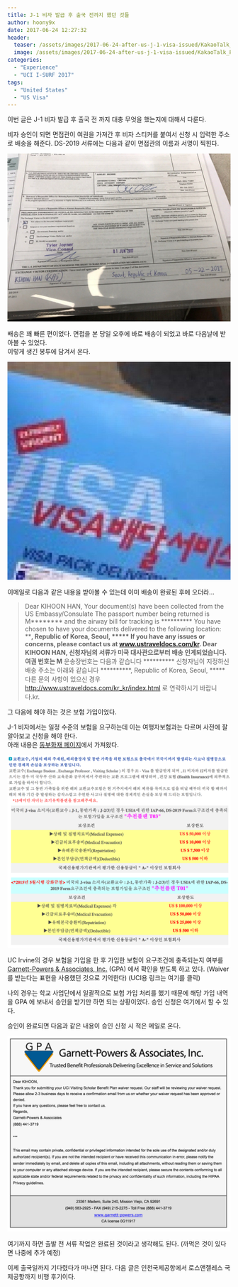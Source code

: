 ```yaml
---
title: J-1 비자 발급 후 출국 전까지 했던 것들
author: hoony9x
date: 2017-06-24 12:27:32
header:
  teaser: /assets/images/2017-06-24-after-us-j-1-visa-issued/KakaoTalk_Photo_2018-10-20-14-11-49.jpeg
  image: /assets/images/2017-06-24-after-us-j-1-visa-issued/KakaoTalk_Photo_2018-10-20-14-11-49.jpeg
categories:
  - "Experience"
  - "UCI I-SURF 2017"
tags:
  - "United States"
  - "US Visa"
---
```


이번 글은 J-1 비자 발급 후 출국 전 까지 대충 무엇을 했는지에 대해서 다룬다.

<!-- more -->

비자 승인이 되면 면접관이 여권을 가져간 후 비자 스티커를 붙여서 신청 시 입력한 주소로 배송을 해준다. DS-2019 서류에는 다음과 같이 면접관의 이름과 서명이 찍힌다.

![DS-2019](/assets/images/2017-06-24-after-us-j-1-visa-issued/IMG_2916.jpg)

배송은 꽤 빠른 편이었다. 면접을 본 당일 오후에 바로 배송이 되었고 바로 다음날에 받아볼 수 있었다.  
이렇게 생긴 봉투에 담겨서 온다.

![VISA 배달](/assets/images/2017-06-24-after-us-j-1-visa-issued/FullSizeRender_12.jpg)

이메일로 다음과 같은 내용을 받아볼 수 있는데 이미 배송이 완료된 후에 오더라...

> Dear KIHOON HAN, Your document(s) have been collected from the US Embassy/Consulate The passport number being returned is M******** and the airway bill for tracking is ********** You have chosen to have your documents delivered to the following location: **********, Republic of Korea, Seoul, ***** If you have any issues or concerns, please contact us at www.ustraveldocs.com/kr.
> Dear KIHOON HAN, 신청자님의 서류가 미국 대사관으로부터 배송 인계되었습니다. 여권 번호는 M******** 운송장번호는 다음과 같습니다 ********** 신청자님이 지정하신 배송 주소는 아래와 같습니다 **********, Republic of Korea, Seoul, ***** 다른 문의 사항이 있으신 경우 http://www.ustraveldocs.com/kr_kr/index.html 로 연락하시기 바랍니다.kr.

그 다음에 해야 하는 것은 보험 가입이었다.

J-1 비자에서는 일정 수준의 보험을 요구하는데 이는 여행자보험과는 다르며 사전에 잘 알아보고 신청을 해야 한다.  
아래 내용은 [동부화재 페이지](http://www.dongbusos.com/student_travel/view_01_10.php?name=%ED%95%B4%EC%99%B8%EA%B5%90%ED%99%98%EA%B5%90%EC%88%98/%EA%B0%80%EC%A1%B1%ED%94%8C%EB%9E%9C&m=4)에서 가져왔다.

![동부화재 J-1 Visa Insurance](/assets/images/2017-06-24-after-us-j-1-visa-issued/Screen-Shot-2017-07-14-at-2.36.39-PM.png)

UC Irvine의 경우 보험을 가입을 한 후 가입한 보험이 요구조건에 충족되는지 여부를 [Garnett-Powers & Associates, Inc.](https://www.garnett-powers.com/) (GPA) 에서 확인을 받도록 하고 있다. (Waiver 를 받는다는 표현을 사용했던 것으로 기억한다) (UCI용 링크는 여기를 클릭)

나의 경우는 학교 사업단에서 일괄적으로 보험 가입 처리를 했기 때문에 해당 가입 내역을 GPA 에 보내서 승인을 받기만 하면 되는 상황이었다. 승인 신청은 여기에서 할 수 있다.

승인이 완료되면 다음과 같은 내용이 승인 신청 시 적은 메일로 온다.

![Insurance waiver approved](/assets/images/2017-06-24-after-us-j-1-visa-issued/IMG_2914.png)

여기까지 하면 출발 전 서류 작업은 완료된 것이라고 생각해도 된다. (까먹은 것이 있다면 나중에 추가 예정)

이제 출국일까지 기다렸다가 떠나면 된다. 다음 글은 인천국제공항에서 로스앤젤레스 국제공항까지 비행 후기이다.
